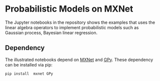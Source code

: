 # Probabilistic Models on MXNet

The Jupyter notebooks in the repository shows the examples that uses the linear algebra operators to implement probabilistic models such as Gaussian process, Bayesian linear regression.

## Dependency

The illustrated notebooks depend on [MXNet](https://github.com/apache/incubator-mxnet) and [GPy](https://github.com/SheffieldML/GPy). These dependency can be installed via pip:
```
pip install  mxnet GPy
```
